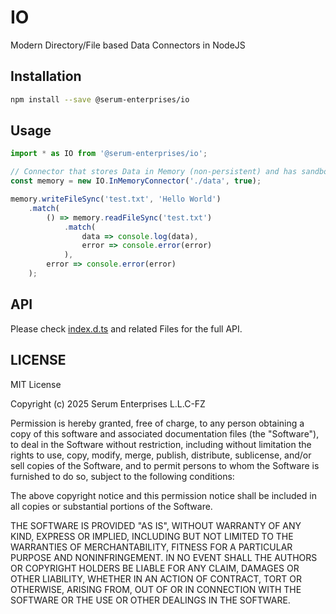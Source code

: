 # IO

Modern Directory/File based Data Connectors in NodeJS

## Installation

```bash
npm install --save @serum-enterprises/io
```

## Usage

```typescript
import * as IO from '@serum-enterprises/io';

// Connector that stores Data in Memory (non-persistent) and has sandboxing enabled
const memory = new IO.InMemoryConnector('./data', true);

memory.writeFileSync('test.txt', 'Hello World')
	.match(
		() => memory.readFileSync('test.txt')
			.match(
				data => console.log(data),
				error => console.error(error)
			),
		error => console.error(error)
	);
```

## API

Please check [index.d.ts](./types/index.d.ts) and related Files for the full API.

## LICENSE

MIT License

Copyright (c) 2025 Serum Enterprises L.L.C-FZ

Permission is hereby granted, free of charge, to any person obtaining a copy
of this software and associated documentation files (the "Software"), to deal
in the Software without restriction, including without limitation the rights
to use, copy, modify, merge, publish, distribute, sublicense, and/or sell
copies of the Software, and to permit persons to whom the Software is
furnished to do so, subject to the following conditions:

The above copyright notice and this permission notice shall be included in all
copies or substantial portions of the Software.

THE SOFTWARE IS PROVIDED "AS IS", WITHOUT WARRANTY OF ANY KIND, EXPRESS OR
IMPLIED, INCLUDING BUT NOT LIMITED TO THE WARRANTIES OF MERCHANTABILITY,
FITNESS FOR A PARTICULAR PURPOSE AND NONINFRINGEMENT. IN NO EVENT SHALL THE
AUTHORS OR COPYRIGHT HOLDERS BE LIABLE FOR ANY CLAIM, DAMAGES OR OTHER
LIABILITY, WHETHER IN AN ACTION OF CONTRACT, TORT OR OTHERWISE, ARISING FROM,
OUT OF OR IN CONNECTION WITH THE SOFTWARE OR THE USE OR OTHER DEALINGS IN THE
SOFTWARE.